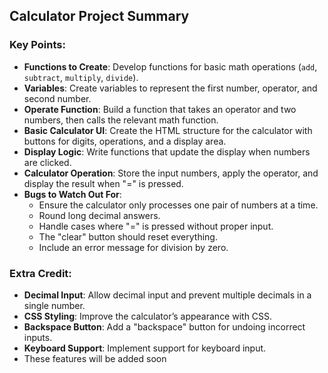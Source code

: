 ## Calculator Project Summary

### Key Points:

- **Functions to Create**: Develop functions for basic math operations (`add`, `subtract`, `multiply`, `divide`).
- **Variables**: Create variables to represent the first number, operator, and second number.
- **Operate Function**: Build a function that takes an operator and two numbers, then calls the relevant math function.
- **Basic Calculator UI**: Create the HTML structure for the calculator with buttons for digits, operations, and a display area.
- **Display Logic**: Write functions that update the display when numbers are clicked.
- **Calculator Operation**: Store the input numbers, apply the operator, and display the result when "=" is pressed.
- **Bugs to Watch Out For**:
  - Ensure the calculator only processes one pair of numbers at a time.
  - Round long decimal answers.
  - Handle cases where "=" is pressed without proper input.
  - The "clear" button should reset everything.
  - Include an error message for division by zero.

### Extra Credit:

- **Decimal Input**: Allow decimal input and prevent multiple decimals in a single number.
- **CSS Styling**: Improve the calculator’s appearance with CSS.
- **Backspace Button**: Add a "backspace" button for undoing incorrect inputs.
- **Keyboard Support**: Implement support for keyboard input.
- These features will be added soon
